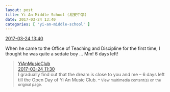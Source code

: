 ```yaml
---
layout: post
title: Yi An Middle School (易安中学)
date: 2017-03-24 13:40
categories: [ 'yi-an-middle-school' ]
---
```


<div class="weibo-info">
  <a href="http://weibo.com/6074218720/EBgBim2j9">2017-03-24 13:40</a>
</div>

When he came to the Office of Teaching and Discipline for the first time, I thought he was quite a sedate boy … Mm! 6 days left!

<!-- more -->

> <div class="weibo-post-name">
>   <a href="http://weibo.com/u/6094546964">YiAnMusicClub</a>
> </div>
> <div class="weibo-info">
>   <a href="http://weibo.com/6094546964/EBg4Ps737">2017-03-24 11:30</a>
> </div>
> I gradually find out that the dream is close to you and me – 6 days left till the Open Day of Yi An Music Club.  
> <small>* View multimedia content(s) on the original page.</small>
